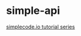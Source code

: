 # simple-api
[simplecode.io tutorial series](https://www.simplecode.io/blog/create-a-rest-api-with-user-registration-and-email-verification-part-1/)
